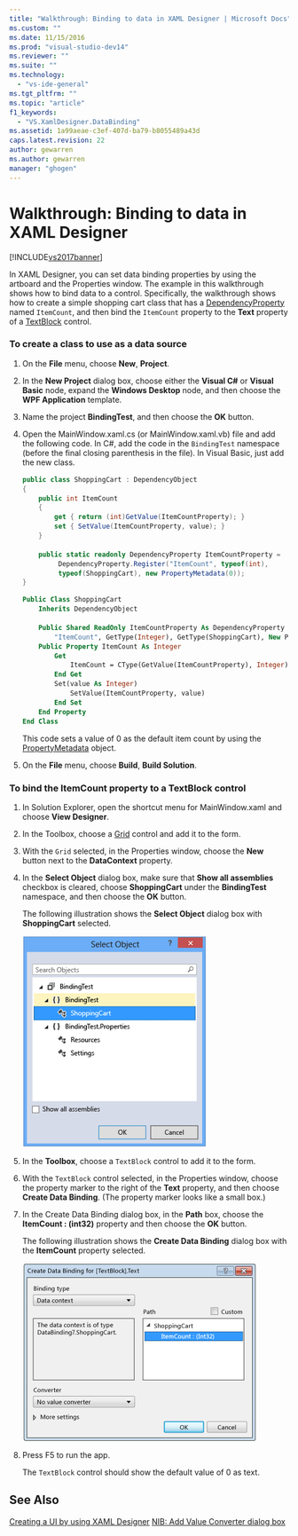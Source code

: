 ```yaml
---
title: "Walkthrough: Binding to data in XAML Designer | Microsoft Docs"
ms.custom: ""
ms.date: 11/15/2016
ms.prod: "visual-studio-dev14"
ms.reviewer: ""
ms.suite: ""
ms.technology:
  - "vs-ide-general"
ms.tgt_pltfrm: ""
ms.topic: "article"
f1_keywords:
  - "VS.XamlDesigner.DataBinding"
ms.assetid: 1a99aeae-c3ef-407d-ba79-b8055489a43d
caps.latest.revision: 22
author: gewarren
ms.author: gewarren
manager: "ghogen"
---
```

# Walkthrough: Binding to data in XAML Designer
[!INCLUDE[vs2017banner](../includes/vs2017banner.md)]

In XAML Designer, you can set data binding properties by using the artboard and the Properties window. The example in this walkthrough shows how to bind data to a control. Specifically, the walkthrough shows how to create a simple shopping cart class that has a [DependencyProperty](http://msdn.microsoft.com/library/windows/apps/windows.ui.xaml.dependencyproperty.aspx) named `ItemCount`, and then bind the `ItemCount` property to the **Text** property of a [TextBlock](http://msdn.microsoft.com/library/windows/apps/windows.ui.xaml.controls.textblock.aspx) control.

### To create a class to use as a data source

1.  On the **File** menu, choose **New**, **Project**.

2.  In the **New Project** dialog box, choose either the **Visual C#** or **Visual Basic** node, expand the **Windows Desktop** node, and then choose the **WPF Application** template.

3.  Name the project **BindingTest**, and then choose the **OK** button.

4.  Open the MainWindow.xaml.cs (or MainWindow.xaml.vb) file and add the following code. In C#, add the code in the `BindingTest` namespace (before the final closing parenthesis in the file). In Visual Basic, just add the new class.

    ```csharp
    public class ShoppingCart : DependencyObject
    {
        public int ItemCount
        {
            get { return (int)GetValue(ItemCountProperty); }
            set { SetValue(ItemCountProperty, value); }
        }

        public static readonly DependencyProperty ItemCountProperty =
             DependencyProperty.Register("ItemCount", typeof(int),
             typeof(ShoppingCart), new PropertyMetadata(0));
    }

    ```

    ```vb
    Public Class ShoppingCart
        Inherits DependencyObject

        Public Shared ReadOnly ItemCountProperty As DependencyProperty = DependencyProperty.Register(
            "ItemCount", GetType(Integer), GetType(ShoppingCart), New PropertyMetadata(0))
        Public Property ItemCount As Integer
            Get
                ItemCount = CType(GetValue(ItemCountProperty), Integer)
            End Get
            Set(value As Integer)
                SetValue(ItemCountProperty, value)
            End Set
        End Property
    End Class
    ```

     This code sets a value of 0 as the default item count by using the [PropertyMetadata](http://msdn.microsoft.com/library/windows/apps/windows.ui.xaml.propertymetadata.aspx) object.

5.  On the **File** menu, choose **Build**, **Build Solution**.

### To bind the ItemCount property to a TextBlock control

1.  In Solution Explorer, open the shortcut menu for MainWindow.xaml and choose **View Designer**.

2.  In the Toolbox, choose a [Grid](http://msdn.microsoft.com/library/windows/apps/windows.ui.xaml.controls.grid.aspx) control and add it to the form.

3.  With the `Grid` selected, in the Properties window, choose the **New** button next to the **DataContext** property.

4.  In the **Select Object** dialog box, make sure that **Show all assemblies** checkbox is cleared, choose **ShoppingCart** under the **BindingTest** namespace, and then choose the **OK** button.

     The following illustration shows the **Select Object** dialog box with **ShoppingCart** selected.

     ![The Select Object dialog box](../designers/media/blendselectobject.PNG "BlendSelectObject")

5.  In the **Toolbox**, choose a `TextBlock` control to add it to the form.

6.  With the `TextBlock` control selected, in the Properties window, choose the property marker to the right of the **Text** property, and then choose **Create Data Binding**. (The property marker looks like a small box.)

7.  In the Create Data Binding dialog box, in the **Path** box, choose the **ItemCount : (int32)** property and then choose the **OK** button.

     The following illustration shows the **Create Data Binding** dialog box with the **ItemCount** property selected.

     ![Create Data Binding dialog box](../designers/media/xaml-create-data-binding.png "xaml_create_data_binding")

8.  Press F5 to run the app.

     The `TextBlock` control should show the default value of 0 as text.

## See Also
 [Creating a UI by using XAML Designer](../designers/creating-a-ui-by-using-xaml-designer-in-visual-studio.md)
 [NIB: Add Value Converter dialog box](http://msdn.microsoft.com/c5f3d110-a541-4b55-8bca-928f77778af8)
